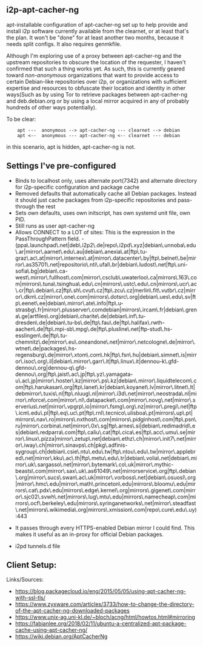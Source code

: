 i2p-apt-cacher-ng
-----------------

apt-installable configuration of apt-cacher-ng set up to help provide and
install i2p software currently available from the clearnet, or at least that's
the plan. It won't be "done" for at least another two months, because it needs
split configs. It also requires genmkfile.

Although I'm exploring use of a proxy between apt-cacher-ng and the upstream
repositories to obscure the location of the requester, I haven't confirmed that
such a thing works yet. As such, this is currently geared toward *non-anonymous*
organizations that want to provide access to certain Debian-like repositories
over i2p, or organizations with sufficient expertise and resources to obfuscate
their location and identity in other ways(Such as by using Tor to retrieve
packages between apt-cacher-ng and deb.debian.org or by using a local mirror
acquired in any of probably hundreds of other ways potentially).

To be clear:

        apt ---  anonymous --> apt-cacher-ng --- clearnet --> debian
        apt <--  anonymous --- apt-cacher-ng <-- clearnet --- debian

in this scenario, apt is hidden, apt-cacher-ng is not.

Settings I've pre-configured
----------------------------

 * Binds to localhost only, uses alternate port(7342) and alternate directory
 for i2p-specific configuration and package cache
 * Removed defaults that automatically cache all Debian packages. Instead it
 should just cache packages from i2p-specific repositories and pass-through the
 rest
 * Sets own defaults, uses own initscript, has own systemd unit file, own PID.
 * Still runs as user apt-cacher-ng
 * Allows CONNECT to a LOT of sites: This is the expression in the PassThroughPattern field.
  -(ppa\\.launchpad\\.net|deb\\.i2p2\\.de|repo\\.i2pd\\.xyz|debian\\.unnoba\\.edu\\.ar|mirror\\.aarnet\\.edu\\.au|debian\\.anexia\\.at|ftp\\.tu-graz\\.ac\\.at|mirror\\.internex\\.at|mirror\\.datacenter\\.by|ftp\\.belnet\\.be|mirror\\.as35701\\.net|repositorio\\.nti\\.ufal\\.br|debian\\.ludost\\.net|ftp\\.uni-sofia\\.bg|debian\\.ca-west\\.mirror\\.fullhost\\.com|mirror\\.csclub\\.uwaterloo\\.ca|mirrors\\.163\\.com|mirrors\\.tuna\\.tsinghua\\.edu\\.cn|mirrors\\.ustc\\.edu\\.cn|mirrors\\.ucr\\.ac\\.cr|ftp\\.debian\\.cz|ftp\\.sh\\.cvut\\.cz|ftp\\.zcu\\.cz|merlin\\.fit\\.vutbr\\.cz|mirror\\.dkm\\.cz|mirror\\.one\\.com|mirrors\\.dotsrc\\.org|debian\\.ues\\.edu\\.sv|ftp\\.eenet\\.ee|debian\\.mirror\\.ate\\.info|ftp\\.u-strasbg\\.fr|mirror\\.plusserver\\.comdebian|mirrors\\.ircam\\.fr|debian\\.grena\\.ge|artfiles\\.org|debian\\.charite\\.de|debian\\.inf\\.tu-dresden\\.de|debian\\.tu-bs\\.de|ftp\\.fau\\.de|ftp\\.halifax\\.rwth-aachen\\.de|ftp\\.mpi-sb\\.mpg\\.de|ftp\\.plusline\\.net|ftp-stud\\.hs-esslingen\\.de|ftp\\.tu-chemnitz\\.de|mirror\\.eu\\.oneandone\\.net|mirror\\.netcologne\\.de|mirror\\.wtnet\\.de|packages\\.hs-regensburg\\.de|mirror\\.xtom\\.com\\.hk|ftp\\.fsn\\.hu|debian\\.simnet\\.is|mirror\\.isoc\\.org\\.il|debian\\.mirror\\.garr\\.it|ftp\\.linux\\.it|dennou-k\\.gfd-dennou\\.org|dennou-q\\.gfd-dennou\\.org|ftp\\.jaist\\.ac\\.jp|ftp\\.yz\\.yamagata-u\\.ac\\.jp|mirror\\.hoster\\.kz|mirror\\.ps\\.kz|debian\\.mirror\\.liquidtelecom\\.com|ftp\\.harukasan\\.org|ftp\\.lanet\\.kr|debian\\.koyanet\\.lv|mirror\\.litnet\\.lt|debmirror\\.tuxis\\.nl|ftp\\.nluug\\.nl|mirror\\.i3d\\.net|mirror\\.neostrada\\.nl|mirror\\.nforce\\.com|mirror\\.nl\\.datapacket\\.com|mirror\\.novg\\.net|mirror\\.serverius\\.net|mirror\\.vpgrp\\.io|mirror\\.fsmg\\.org\\.nz|mirror\\.pregi\\.net|ftp\\.icm\\.edu\\.pl|ftp\\.eq\\.uc\\.pt|ftp\\.rnl\\.tecnico\\.ulisboa\\.pt|mirrors\\.up\\.pt|mirrors\\.nav\\.ro|mirrors\\.nxthost\\.com|mirrors\\.pidginhost\\.com|ftp\\.psn\\.ru|mirror\\.corbina\\.net|mirror\\.0x\\.sg|ftp\\.arnes\\.si|debian\\.redimadrid\\.es|debian\\.redparra\\.com|ftp\\.caliu\\.cat|ftp\\.cica\\.es|ftp\\.acc\\.umu\\.se|mirror\\.linux\\.pizza|mirror\\.zetup\\.net|debian\\.ethz\\.ch|mirror\\.init7\\.net|mirror\\.iway\\.ch|mirror\\.sinavps\\.ch|pkg\\.adfinis-sygroup\\.ch|debian\\.csie\\.ntu\\.edu\\.tw|ftp\\.ntou\\.edu\\.tw|mirror\\.applebred\\.net|mirror\\.kku\\.ac\\.th|ftp\\.metu\\.edu\\.tr|debian\\.volia\\.net|debian\\.mirror\\.uk\\.sargasso\\.net|mirror\\.bytemark\\.co\\.uk|mirror\\.mythic-beasts\\.com|mirror\\.sax\\.uk\\.as61049\\.net|mirrorservice\\.org|ftp\\.debian\\.org|mirror\\.sucs\\.swan\\.ac\\.uk|mirror\\.vorboss\\.net|debian\\.osuosl\\.org|mirror\\.hmc\\.edu|mirror\\.math\\.princeton\\.edu|mirrors\\.bloomu\\.edu|mirrors\\.cat\\.pdx\\.edu|mirrors\\.edge\\.kernel\\.org|mirrors\\.gigenet\\.com|mirror\\.sjc02\\.svwh\\.net|mirrors\\.lug\\.mtu\\.edu|mirrors\\.namecheap\\.com|mirrors\\.ocf\\.berkeley\\.edu|mirrors\\.syringanetworks\\.net|mirror\\.steadfast\\.net|mirrors\\.wikimedia\\.org|mirrors\\.xmission\\.com|repo\\.cure\\.edu\\.uy):443
  - It passes through every HTTPS-enabled Debian mirror I could find. This makes
  it useful as an in-proxy for official Debian packages.
 * i2pd tunnels.d file

Client Setup:
-------------

Links/Sources:

 * https://blog.packagecloud.io/eng/2015/05/05/using-apt-cacher-ng-with-ssl-tls/
 * https://www.zyxware.com/articles/3733/how-to-change-the-directory-of-the-apt-cacher-ng-downloaded-packages
 * https://www.unix-ag.uni-kl.de/~bloch/acng/html/howtos.html#mirroring
 * https://fabianlee.org/2018/02/11/ubuntu-a-centralized-apt-package-cache-using-apt-cacher-ng/
 * https://wiki.debian.org/AptCacherNg


